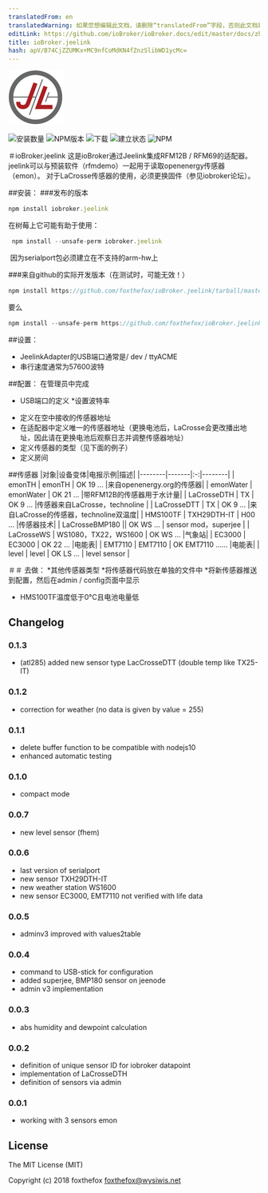 ```yaml
---
translatedFrom: en
translatedWarning: 如果您想编辑此文档，请删除“translatedFrom”字段，否则此文档将再次自动翻译
editLink: https://github.com/ioBroker/ioBroker.docs/edit/master/docs/zh-cn/adapterref/iobroker.jeelink/README.md
title: ioBroker.jeelink
hash: apV/B74CjZZUMKx+MC9nfCoMdKN4fZnzSlibWD1ycMc=
---
```

![商标](../../../en/adapterref/iobroker.jeelink/admin/jeelab_logo.png)

![安装数量](http://iobroker.live/badges/jeelink-stable.svg)
![NPM版本](http://img.shields.io/npm/v/iobroker.jeelink.svg)
![下载](https://img.shields.io/npm/dm/iobroker.jeelink.svg)
![建立状态](https://travis-ci.org/foxthefox/ioBroker.jeelink.svg?branch=master)
![NPM](https://nodei.co/npm/iobroker.jeelink.png?downloads=true)

＃ioBroker.jeelink
这是ioBroker通过Jeelink集成RFM12B / RFM69的适配器。
jeelink可以与预装软件（rfmdemo）一起用于读取openenergy传感器（emon）。
对于LaCrosse传感器的使用，必须更换固件（参见iobroker论坛）。

##安装：
###发布的版本
```javascript
npm install iobroker.jeelink
```

在树莓上它可能有助于使用：

```javascript
 npm install --unsafe-perm iobroker.jeelink
 ```

 因为serialport包必须建立在不支持的arm-hw上

###来自github的实际开发版本（在测试时，可能无效！）
```javascript
npm install https://github.com/foxthefox/ioBroker.jeelink/tarball/master --production
```

要么

```javascript
npm install --unsafe-perm https://github.com/foxthefox/ioBroker.jeelink/tarball/master --production
```

##设置：
 -  JeelinkAdapter的USB端口通常是/ dev / ttyACME
 - 串行速度通常为57600波特

##配置：
在管理员中完成

* USB端口的定义
*设置波特率
 - 定义在空中接收的传感器地址
 - 在适配器中定义唯一的传感器地址（更换电池后，LaCrosse会更改播出地址，因此请在更换电池后观察日志并调整传感器地址）
 - 定义传感器的类型（见下面的例子）
 - 定义房间

##传感器
|对象|设备变体|电报示例|描述|
|--------|-------|:-:|--------|
| emonTH | emonTH | OK 19 ... |来自openenergy.org的传感器|
| emonWater | emonWater | OK 21 ... |带RFM12B的传感器用于水计量|
| LaCrosseDTH | TX | OK 9 ... |传感器来自LaCrosse，technoline |
| LaCrosseDTT | TX | OK 9 ... |来自LaCrosse的传感器，technoline双温度|
| HMS100TF | TXH29DTH-IT | H00 ... |传感器技术|
| LaCrosseBMP180 || OK WS ... | sensor mod，superjee |
| LaCrosseWS | WS1080，TX22，WS1600 | OK WS ... |气象站|
| EC3000 | EC3000 | OK 22 ... |电能表|
| EMT7110 | EMT7110 | OK EMT7110 ...... |电能表|
| level | level | OK LS ... | level sensor |

＃＃ 去做：
*其他传感器类型
*将传感器代码放在单独的文件中
*将新传感器推送到配置，然后在admin / config页面中显示
* HMS100TF温度低于0°C且电池电量低

## Changelog
### 0.1.3
* (atl285) added new sensor type LacCrosseDTT (double temp like TX25-IT)

### 0.1.2
* correction for weather (no data is given by value = 255)

### 0.1.1
* delete buffer function to be compatible with nodejs10
* enhanced automatic testing

### 0.1.0
* compact mode

### 0.0.7
* new level sensor (fhem)

### 0.0.6
* last version of serialport
* new sensor TXH29DTH-IT
* new weather station WS1600
* new sensor EC3000, EMT7110 not verified with life data

### 0.0.5
* adminv3 improved with values2table

### 0.0.4
* command to USB-stick for configuration
* added superjee, BMP180 sensor on jeenode
* admin v3 implementation

### 0.0.3
* abs humidity and dewpoint calculation

### 0.0.2
* definition of unique sensor ID for iobroker datapoint
* implementation of LaCrosseDTH
* definition of sensors via admin

### 0.0.1
* working with 3 sensors emon

## License

The MIT License (MIT)

Copyright (c) 2018 foxthefox <foxthefox@wysiwis.net>
